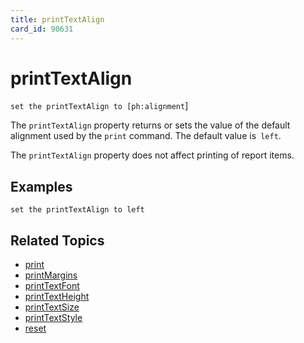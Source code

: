```yaml
---
title: printTextAlign
card_id: 90631
---
```


# printTextAlign

<code>set the printTextAlign to [ph:alignment</code>]

The <code>printTextAlign</code> property returns or sets the value of the default alignment used by the <code>print</code> command. The default value is<code> left</code>.

The <code>printTextAlign</code> property does not affect printing of report items. 


## Examples

```
set the printTextAlign to left
```

## Related Topics

* [print](/HyperTalkReference/commands/print)
* [printMargins](/HyperTalkReference/properties/printMargins)
* [printTextFont](/HyperTalkReference/properties/printTextFont)
* [printTextHeight](/HyperTalkReference/properties/printTextHeight)
* [printTextSize](/HyperTalkReference/properties/printTextSize)
* [printTextStyle](/HyperTalkReference/properties/printTextStyle)
* [reset](/HyperTalkReference/commands/reset)
